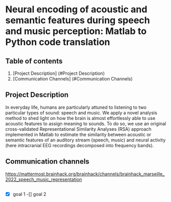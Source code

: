 # Neural encoding of acoustic and semantic features during speech and music perception: Matlab to Python code translation

## Table of contents
1. [Project Description] (#Project Description)
2. [Communication Channels] (#Communication Channels)

## Project Description

In everyday life, humans are particularly attuned to listening to two
particular types of sound: speech and music. We apply a novel analysis method
to shed light on how the brain is almost effortlessly able to use acoustic
features to assign meaning to sounds. To do so, we use an original
cross-validated Representational Similarity Analyses (RSA) approach implemented
in Matlab to estimate the similarity between acoustic or semantic features of
an auditory stream (speech, music) and neural activity (here intracranial EEG
recordings decomposed into frequency bands).

## Communication channels

https://mattermost.brainhack.org/brainhack/channels/brainhack_marseille_2022_speech_music_representation

## 

-[x] goal 1
-[] goal 2

